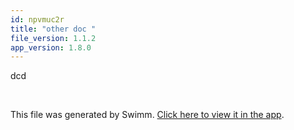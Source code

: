 ```yaml
---
id: npvmuc2r
title: "other doc "
file_version: 1.1.2
app_version: 1.8.0
---
```


dcd

<br/>

This file was generated by Swimm. [Click here to view it in the app](https://swimm-web-app.web.app/repos/Z2l0aHViJTNBJTNBTm9hUmVwbyUzQSUzQU5vYW96ZXI=/docs/npvmuc2r).
